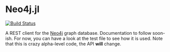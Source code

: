 # Neo4j.jl

[![Build Status](https://travis-ci.org/glesica/Neo4j.jl.png)](https://travis-ci.org/glesica/Neo4j.jl)

A REST client for the [Neo4j](http://neo4j.org) graph database. Documentation to
follow soon-ish. For now, you can have a look at the test file to see how it is
used. Note that this is crazy alpha-level code, the API **will** change.
